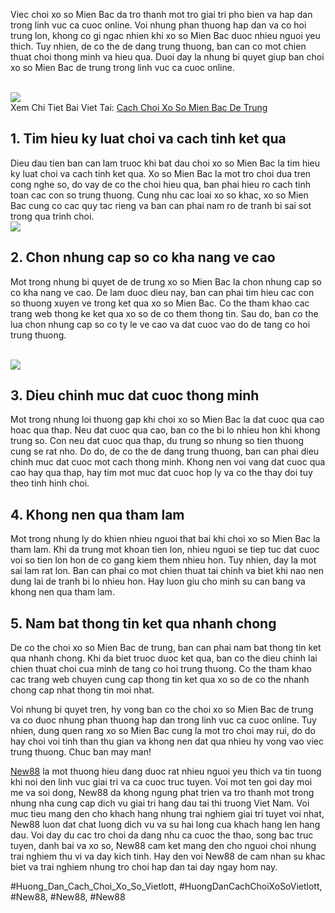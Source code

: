 <p> Viec choi xo so Mien Bac da tro thanh mot tro giai tri pho bien va hap dan trong linh vuc ca cuoc online. Voi nhung phan thuong hap dan va co hoi trung lon, khong co gi ngac nhien khi xo so Mien Bac duoc nhieu nguoi yeu thich. Tuy nhien, de co the de dang trung thuong, ban can co mot chien thuat choi thong minh va hieu qua. Duoi day la nhung bi quyet giup ban choi xo so Mien Bac de trung trong linh vuc ca cuoc online.</p><br><img src="https://new88n.net/wp-content/uploads/2025/04/Xo-so-mien-Bac-la-gi.png"></br>
Xem Chi Tiet Bai Viet Tai: <a href="https://new88n.net/cach-choi-xo-so-mien-bac-de-trung/">Cach Choi Xo So Mien Bac De Trung</a><h2> 1. Tim hieu ky luat choi va cach tinh ket qua</h2><p> Dieu dau tien ban can lam truoc khi bat dau choi xo so Mien Bac la tim hieu ky luat choi va cach tinh ket qua. Xo so Mien Bac la mot tro choi dua tren cong nghe so, do vay de co the choi hieu qua, ban phai hieu ro cach tinh toan cac con so trung thuong. Cung nhu cac loai xo so khac, xo so Mien Bac cung co cac quy tac rieng va ban can phai nam ro de tranh bi sai sot trong qua trinh choi.<br><img src="https://new88n.net/wp-content/uploads/2025/04/Xo-so-mien-Bac-la-gi.png"></br><h2> 2. Chon nhung cap so co kha nang ve cao</h2><p> Mot trong nhung bi quyet de de trung xo so Mien Bac la chon nhung cap so co kha nang ve cao. De lam duoc dieu nay, ban can phai tim hieu cac con so thuong xuyen ve trong ket qua xo so Mien Bac. Co the tham khao cac trang web thong ke ket qua xo so de co them thong tin. Sau do, ban co the lua chon nhung cap so co ty le ve cao va dat cuoc vao do de tang co hoi trung thuong.</p><br><img src="https://new88n.net/wp-content/uploads/2025/04/Cac-loai-hinh-choi-xo-so-mien-Bac.png"></br><h2> 3. Dieu chinh muc dat cuoc thong minh</h2><p> Mot trong nhung loi thuong gap khi choi xo so Mien Bac la dat cuoc qua cao hoac qua thap. Neu dat cuoc qua cao, ban co the bi lo nhieu hon khi khong trung so. Con neu dat cuoc qua thap, du trung so nhung so tien thuong cung se rat nho. Do do, de co the de dang trung thuong, ban can phai dieu chinh muc dat cuoc mot cach thong minh. Khong nen voi vang dat cuoc qua cao hay qua thap, hay tim mot muc dat cuoc hop ly va co the thay doi tuy theo tinh hinh choi.<h2> 4. Khong nen qua tham lam</h2><p> Mot trong nhung ly do khien nhieu nguoi that bai khi choi xo so Mien Bac la tham lam. Khi da trung mot khoan tien lon, nhieu nguoi se tiep tuc dat cuoc voi so tien lon hon de co gang kiem them nhieu hon. Tuy nhien, day la mot sai lam rat lon. Ban can phai co mot chien thuat tai chinh va biet khi nao nen dung lai de tranh bi lo nhieu hon. Hay luon giu cho minh su can bang va khong nen qua tham lam.</p><h2> 5. Nam bat thong tin ket qua nhanh chong</h2><p> De co the choi xo so Mien Bac de trung, ban can phai nam bat thong tin ket qua nhanh chong. Khi da biet truoc duoc ket qua, ban co the dieu chinh lai chien thuat choi cua minh de tang co hoi trung thuong. Co the tham khao cac trang web chuyen cung cap thong tin ket qua xo so de co the nhanh chong cap nhat thong tin moi nhat.<p> Voi nhung bi quyet tren, hy vong ban co the choi xo so Mien Bac de trung va co duoc nhung phan thuong hap dan trong linh vuc ca cuoc online. Tuy nhien, dung quen rang xo so Mien Bac cung la mot tro choi may rui, do do hay choi voi tinh than thu gian va khong nen dat qua nhieu hy vong vao viec trung thuong. Chuc ban may man!</p><p><a href="https://new88n.net/">New88</a> la mot thuong hieu dang duoc rat nhieu nguoi yeu thich va tin tuong khi noi den linh vuc giai tri va ca cuoc truc tuyen. Voi mot ten goi day moi me va soi dong, New88 da khong ngung phat trien va tro thanh mot trong nhung nha cung cap dich vu giai tri hang dau tai thi truong Viet Nam. Voi muc tieu mang den cho khach hang nhung trai nghiem giai tri tuyet voi nhat, New88 luon dat chat luong dich vu va su hai long cua khach hang len hang dau. Voi day du cac tro choi da dang nhu ca cuoc the thao, song bac truc tuyen, danh bai va xo so, New88 cam ket mang den cho nguoi choi nhung trai nghiem thu vi va day kich tinh. Hay den voi New88 de cam nhan su khac biet va trai nghiem nhung tro choi hap dan tai day ngay hom nay.</p>
#Huong_Dan_Cach_Choi_Xo_So_Vietlott, #HuongDanCachChoiXoSoVietlott, #New88, #New88, #New88
